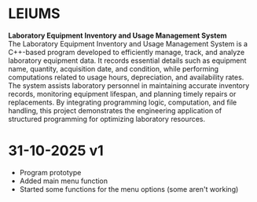 # LEIUMS
**Laboratory Equipment Inventory and Usage Management System** <br>
The Laboratory Equipment Inventory and Usage Management System is a C++-based program developed to efficiently manage, track, and analyze laboratory equipment data. It records essential details such as equipment name, quantity, acquisition date, and condition, while performing computations related to usage hours, depreciation, and availability rates. The system assists laboratory personnel in maintaining accurate inventory records, monitoring equipment lifespan, and planning timely repairs or replacements. By integrating programming logic, computation, and file handling, this project demonstrates the engineering application of structured programming for optimizing laboratory resources.

# 31-10-2025 v1
  - Program prototype <br>
  - Added main menu function <br>
  - Started some functions for the menu options (some aren't working) <br>
